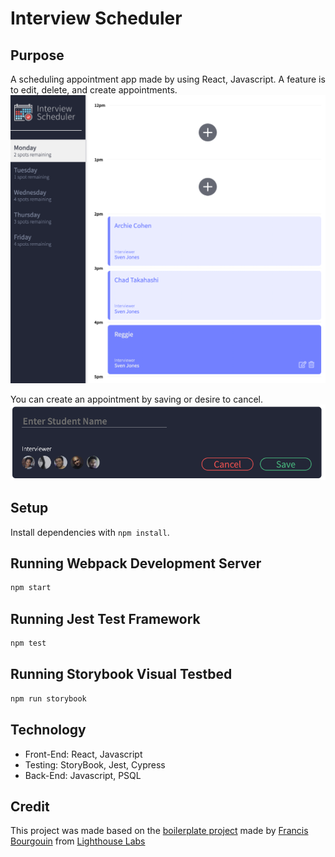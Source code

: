 # Interview Scheduler

## Purpose 
A scheduling appointment app made by using React, Javascript. A feature is to edit, delete, and create appointments.  
![homepage](./docs/homepage.png)

You can create an appointment by saving or desire to cancel. 
![Appointment](./docs/appointment-form.png)


## Setup

Install dependencies with `npm install`.

## Running Webpack Development Server

```sh
npm start
```

## Running Jest Test Framework

```sh
npm test
```

## Running Storybook Visual Testbed

```sh
npm run storybook
```

## Technology 
- Front-End: React, Javascript
- Testing: StoryBook, Jest, Cypress
- Back-End: Javascript, PSQL

## Credit
This project was made based on the [boilerplate project](https://github.com/lighthouse-labs/scheduler/) made by [Francis Bourgouin](https://github.com/FrancisBourgouin) from [Lighthouse Labs](https://www.lighthouselabs.ca/) 
